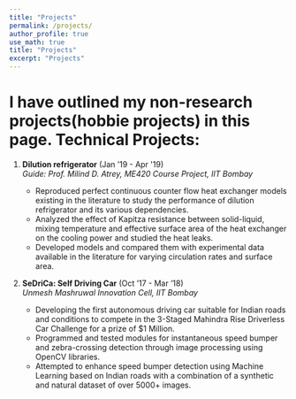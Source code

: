 ```yaml
---
title: "Projects"
permalink: /projects/
author_profile: true
use_math: true
title: "Projects"
excerpt: "Projects"
---
```

I have outlined my non-research projects(hobbie projects) in this page.
Technical Projects:
===
1.  **Dilution refrigerator** (Jan ’19 - Apr '19) <br/>
    *Guide: Prof. Milind D. Atrey, ME420 Course Project, IIT Bombay* <br/>

    * Reproduced perfect continuous counter flow heat exchanger models existing in the literature to study the performance of dilution refrigerator and its various dependencies. <br/>
    * Analyzed the effect of Kapitza resistance between solid-liquid, mixing temperature and effective surface area of the heat exchanger on the cooling power and studied the heat leaks. <br/>
    * Developed models and compared them with experimental data available in the literature for varying circulation rates and surface area. <br/>
 

2.  **SeDriCa: Self Driving Car** (Oct ’17 - Mar ’18) <br/>
    *Unmesh Mashruwal Innovation Cell, IIT Bombay* <br/>

    * Developing the first autonomous driving car suitable for Indian roads and conditions to compete in the 3-Staged Mahindra Rise Driverless Car Challenge for a prize of $1 Million. <br/>
    * Programmed and tested modules for instantaneous speed bumper and zebra-crossing detection through image processing using OpenCV libraries. <br/>
    * Attempted to enhance speed bumper detection using Machine Learning based on Indian roads with a combination of a synthetic and natural dataset of over 5000+ images. <br/>
